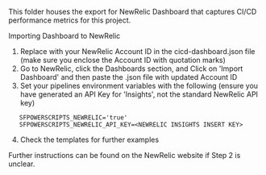 This folder houses the export for NewRelic Dashboard that captures CI/CD performance metrics for this project.

Importing Dashboard to NewRelic

1. Replace <accountId> with your NewRelic Account ID in the cicd-dashboard.json file (make sure you enclose the Account ID with quotation marks)
2. Go to NewRelic, click the Dashboards section, and Click on 'Import Dashboard' and then paste the .json file with updated Account ID
3. Set your pipelines environment variables with the following (ensure you have generated an API Key for 'Insights', not the standard NewRelic API key)
``` 
   SFPOWERSCRIPTS_NEWRELIC='true'
   SFPOWERSCRIPTS_NEWRELIC_API_KEY=<NEWRELIC INSIGHTS INSERT KEY>
```
4. Check the templates for further examples

Further instructions can be found on the NewRelic website if Step 2 is unclear.
